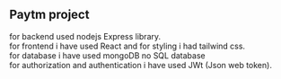 ## Paytm project 
for backend used nodejs Express library.<br>
for frontend i have used React and for styling i had tailwind css.<br>
for database i have used mongoDB no SQL database<br>
for authorization and authentication i have used JWt (Json web token).<br>
